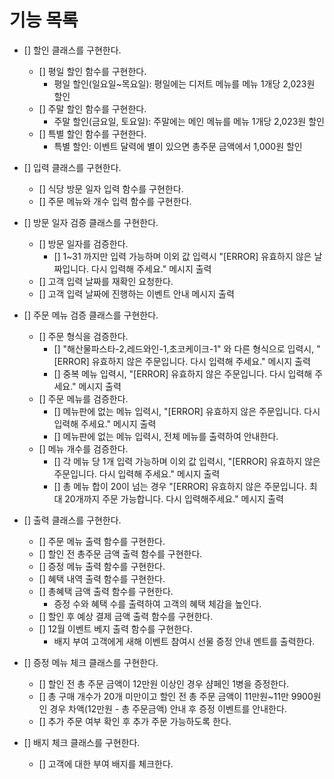 # 기능 목록

- [] 할인 클래스를 구현한다.
    - [] 평일 할인 함수를 구현한다.
        - 평일 할인(일요일~목요일): 평일에는 디저트 메뉴를 메뉴 1개당 2,023원 할인
    - [] 주말 할인 함수를 구현한다.
        - 주말 할인(금요일, 토요일): 주말에는 메인 메뉴를 메뉴 1개당 2,023원 할인
    - [] 특별 할인 함수를 구현한다.
        - 특별 할인: 이벤트 달력에 별이 있으면 총주문 금액에서 1,000원 할인

- [] 입력 클래스를 구현한다.
    - [] 식당 방문 일자 입력 함수를 구현한다.
    - [] 주문 메뉴와 개수 입력 함수를 구현한다.
        
- [] 방문 일자 검증 클래스를 구현한다.
    - [] 방문 일자를 검증한다.
        - [] 1~31 까지만 입력 가능하며 이외 값 입력시 "[ERROR] 유효하지 않은 날짜입니다. 다시 입력해 주세요." 메시지 출력
    - [] 고객 입력 날짜를 재확인 요청한다.
    - [] 고객 입력 날짜에 진행하는 이벤트 안내 메시지 출력

- [] 주문 메뉴 검증 클래스를 구현한다.
    - [] 주문 형식을 검증한다.
        - [] "해산물파스타-2,레드와인-1,초코케이크-1" 와 다른 형식으로 입력시, "[ERROR] 유효하지 않은 주문입니다. 다시 입력해 주세요." 메시지 출력
        - [] 중복 메뉴 입력시, "[ERROR] 유효하지 않은 주문입니다. 다시 입력해 주세요." 메시지 출력
    - [] 주문 메뉴를 검증한다.
        - [] 메뉴판에 없는 메뉴 입력시, "[ERROR] 유효하지 않은 주문입니다. 다시 입력해 주세요." 메시지 출력
        - [] 메뉴판에 없는 메뉴 입력시, 전체 메뉴를 출력하여 안내한다.
    - [] 메뉴 개수를 검증한다.
        - [] 각 메뉴 당 1개 입력 가능하며 이외 값 입력시, "[ERROR] 유효하지 않은 주문입니다. 다시 입력해 주세요." 메시지 출력
        - [] 총 메뉴 합이 20이 넘는 경우 "[ERROR] 유효하지 않은 주문입니다. 최대 20개까지 주문 가능합니다. 다시 입력해주세요." 메시지 출력

- [] 출력 클래스를 구현한다.
    - [] 주문 메뉴 출력 함수를 구현한다.
    - [] 할인 전 총주문 금액 출력 함수를 구현한다.
    - [] 증정 메뉴 출력 함수를 구현한다.
    - [] 혜택 내역 출력 함수를 구현한다.
    - [] 총혜택 금액 출력 함수를 구현한다.
        - 증정 수와 혜택 수를 출력하여 고객의 혜택 체감을 높인다.
    - [] 할인 후 예상 결제 금액 출력 함수를 구현한다.
    - [] 12월 이벤트 베지 출력 함수를 구현한다.
        - 배지 부여 고객에게 새해 이벤트 참여시 선물 증정 안내 멘트를 출력한다.

- [] 증정 메뉴 체크 클래스를 구현한다.
    - [] 할인 전 총 주문 금액이 12만원 이상인 경우 샴페인 1병을 증정한다.
    - [] 총 구매 개수가 20개 미만이고 할인 전 총 주문 금액이 11만원~11만 9900원 인 경우 차액(12만원 - 총 주문금액) 안내 후 증정 이벤트를 안내한다.
    - [] 추가 주문 여부 확인 후 추가 주문 가능하도록 한다.

- [] 배지 체크 클래스를 구현한다.
    - [] 고객에 대한 부여 배지를 체크한다.
